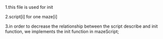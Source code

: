 1.this file is used for init

2.script[i] for one maze[i]

3.in order to decrease the relationship between the script describe and init function,
we implements the init function in mazeScript;
